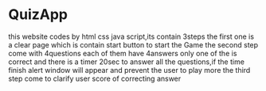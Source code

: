 # QuizApp
this website codes by html css java script,its contain 3steps
the first one is a clear page which is contain start button to start the Game
the second step come with 4questions each of them have 4answers only one of the is correct
and there is a timer 20sec to answer all the questions,if the time finish alert window will appear and prevent the user to play more
the third step come to clarify user score of correcting answer
